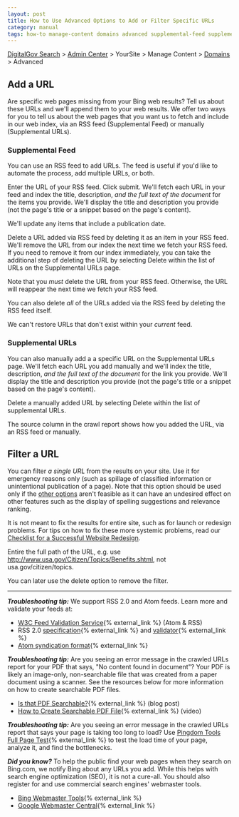 ```yaml
---
layout: post
title: How to Use Advanced Options to Add or Filter Specific URLs
category: manual
tags: how-to manage-content domains advanced supplemental-feed supplemental-urls filter-urls
---
```

[DigitalGov Search](/index.html) > [Admin Center](https://search.usa.gov/sites/) > YourSite > Manage Content > [Domains](/manual/domains.html) > Advanced

## Add a URL

Are specific web pages missing from your Bing web results? Tell us about these URLs and we'll append them to your web results. We offer two ways for you to tell us about the web pages that you want us to fetch and include in our web index, via an RSS feed (Supplemental Feed) or manually (Supplemental URLs).

### Supplemental Feed

You can use an RSS feed to add URLs. The feed is useful if you'd like to automate the process, add multiple URLs, or both.

Enter the URL of your RSS feed. Click submit. We'll fetch each URL in your feed and index the title, description, *and the full text of the document* for the items you provide. We'll display the title and description you provide (not the page's title or a snippet based on the page's content).

We'll update any items that include a publication date.

Delete a URL added via RSS feed by deleting it as an item in your RSS feed. We'll remove the URL from our index the next time we fetch your RSS feed. If you need to remove it from our index immediately, you can take the additional step of deleting the URL by selecting Delete within the list of URLs on the Supplemental URLs page.

Note that you *must* delete the URL from your RSS feed. Otherwise, the URL will reappear the next time we fetch your RSS feed.

You can also delete *all* of the URLs added via the RSS feed by deleting the RSS feed itself.

We can't restore URLs that don't exist within your *current* feed.

### Supplemental URLs

You can also manually add a a specific URL on the Supplemental URLs page. We'll fetch each URL you add manually and we'll index the title, description, *and the full text of the document* for the link you provide. We'll display the title and description you provide (not the page's title or a snippet based on the page's content).

Delete a manually added URL by selecting Delete within the list of supplemental URLs.

The source column in the crawl report shows how you added the URL, via an RSS feed or manually.

## Filter a URL

You can filter *a single URL* from the results on your site. Use it for emergency reasons only (such as spillage of classified information or unintentional publication of a page). Note that this option should be used only if the [other options](/manual/domains.html#filter) aren't feasible as it can have an undesired effect on other features such as the display of spelling suggestions and relevance ranking.

It is not meant to fix the results for entire site, such as for launch or redesign problems. For tips on how to fix these more systemic problems, read our [Checklist for a Successful Website Redesign](/blog/redesign.html).

Entire the full path of the URL, e.g. use http://www.usa.gov/Citizen/Topics/Benefits.shtml, not usa.gov/citizen/topics.

You can later use the delete option to remove the filter.

---

***Troubleshooting tip:*** We support RSS 2.0 and Atom feeds. Learn more and validate your feeds at:

* [W3C Feed Validation Service](http://validator.w3.org/feed/){% external_link %} (Atom & RSS)
* RSS 2.0 [specification](http://www.rssboard.org/rss-specification){% external_link %} and [validator](http://www.rssboard.org/rss-validator/){% external_link %}
* [Atom syndication format](http://atomenabled.org/developers/syndication/){% external_link %}

***Troubleshooting tip:*** Are you seeing an error message in the crawled URLs report for your PDF that says, "No content found in document"? Your PDF is likely an image-only, non-searchable file that was created from a paper document using a scanner. See the resources below for more information on how to create searchable PDF files.

* [Is that PDF Searchable?](http://blogs.adobe.com/acrolaw/2007/02/is_that_pdf_sea/){% external_link %} (blog post)
* [How to Create Searchable PDF File](http://acrobatusers.com/tutorials/how-to-create-a-searchable-pdf-file){% external_link %} (video)

***Troubleshooting tip:*** Are you seeing an error message in the crawled URLs report that says your page is taking too long to load? Use [Pingdom Tools Full Page Test](http://tools.pingdom.com/fpt/){% external_link %} to test the load time of your page, analyze it, and find the bottlenecks.

***Did you know?*** To help the public find your web pages when they search on Bing.com, we notify Bing about any URLs you add. While this helps with search engine optimization (SEO), it is not a cure-all. You should also register for and use commercial search engines' webmaster tools.

* [Bing Webmaster Tools](http://www.bing.com/toolbox/webmaster){% external_link %}
* [Google Webmaster Central](https://www.google.com/webmasters/tools/home?hl=en){% external_link %}
